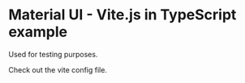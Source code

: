 # Material UI - Vite.js in TypeScript example

Used for testing purposes.

Check out the vite config file.
